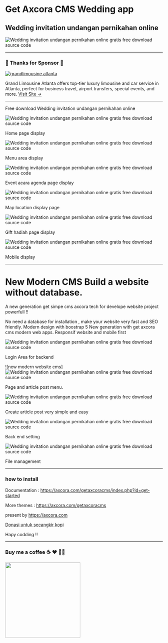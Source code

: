 # Get Axcora CMS Wedding app

## Wedding invitation undangan pernikahan online

![Wedding invitation undangan pernikahan online gratis free download source code](img/undangan%20pernikahan%20online%20free%20download%20gratis%20source%20code%20full%20(1).jpg)

----

### 💖 Thanks for Sponsor 🤞 

<a href="https://www.grandlimoatlanta.com"><img src="https://raw.githubusercontent.com/mesinkasir/markdownuts/refs/heads/main/sponsor.webp" alt="grandlimousine atlanta"/></a>
<p>Grand Limousine Atlanta offers top-tier luxury limousine and car service in Atlanta, perfect for business travel, airport transfers, special events, and more. <a href="https://www.grandlimoatlanta.com">Visit Site →</a></p>

----

Free download Wedding invitation undangan pernikahan online

![Wedding invitation undangan pernikahan online gratis free download source code](img/undangan%20pernikahan%20online%20free%20download%20gratis%20source%20code%20full%20(1).png)

Home page display

![Wedding invitation undangan pernikahan online gratis free download source code](img/undangan%20pernikahan%20online%20free%20download%20gratis%20source%20code%20full%20(2).png)

Menu area display

![Wedding invitation undangan pernikahan online gratis free download source code](img/undangan%20pernikahan%20online%20free%20download%20gratis%20source%20code%20full%20(3).png)

Event acara agenda page display

![Wedding invitation undangan pernikahan online gratis free download source code](img/undangan%20pernikahan%20online%20free%20download%20gratis%20source%20code%20full%20(4).png)

Map location display page

![Wedding invitation undangan pernikahan online gratis free download source code](img/undangan%20pernikahan%20online%20free%20download%20gratis%20source%20code%20full%20(5).png)

Gift hadiah page display

![Wedding invitation undangan pernikahan online gratis free download source code](img/undangan%20pernikahan%20online%20free%20download%20gratis%20source%20code%20full%20(7).png)

Mobile display
 

 -----------------------------------------------------------------

# New Modern CMS Build a website without database.

A new generation get simpe cms axcora tech for develope website project powerfull !!

No need a database for installation , make your website very fast and SEO friendly.
Modern design with boostrap 5
New generation with get axcora cms modern web apps.
Responsif website and mobile first

![Wedding invitation undangan pernikahan online gratis free download source code](img/login.png)

Login Area for backend

![new modern website cms]![Wedding invitation undangan pernikahan online gratis free download source code](img/post.png)

Page and article post menu.

![Wedding invitation undangan pernikahan online gratis free download source code](img/article.png)

Create article post very simple and easy

![Wedding invitation undangan pernikahan online gratis free download source code](img/setting.png)

Back end setting

![Wedding invitation undangan pernikahan online gratis free download source code](img/file.png)

File management

 -----------------------------------------------------------------
### how to install

Documentation : https://axcora.com/getaxcoracms/index.php?id=get-started

More themes :
https://axcora.com/getaxcoracms

present by https://axcora.com

[Donasi untuk secangkir kopi](https://app.midtrans.com/payment-links/1647457988722)

Hapy codding !!

--------------------------------------------------------------------------------------------------------------------

### Buy me a coffee ☕️ ❤️  ✌🏻 

<a href="https://www.buymeacoffee.com/axcora"><img width="240" src="https://blogger.googleusercontent.com/img/b/R29vZ2xl/AVvXsEgIA9HMwkK8kr7uRwVNxnhXsLQsJHxQQYVSzqCAaK58OpJOiTlzbIX7eEwS_VpJ3oEG-xrmVEl2WKqGvB_o-KjyBGTbbjFHM_bN2Jce9g3FTnt2ZJViwcvB9DHPOKPEMCl7jTQRVWKPw_ETloH7_CK8Xr09SSNNx22xnfGjViwdEsGtR-yGrLmr-JUGHA/s1090/bmc-button.png"/></a>
